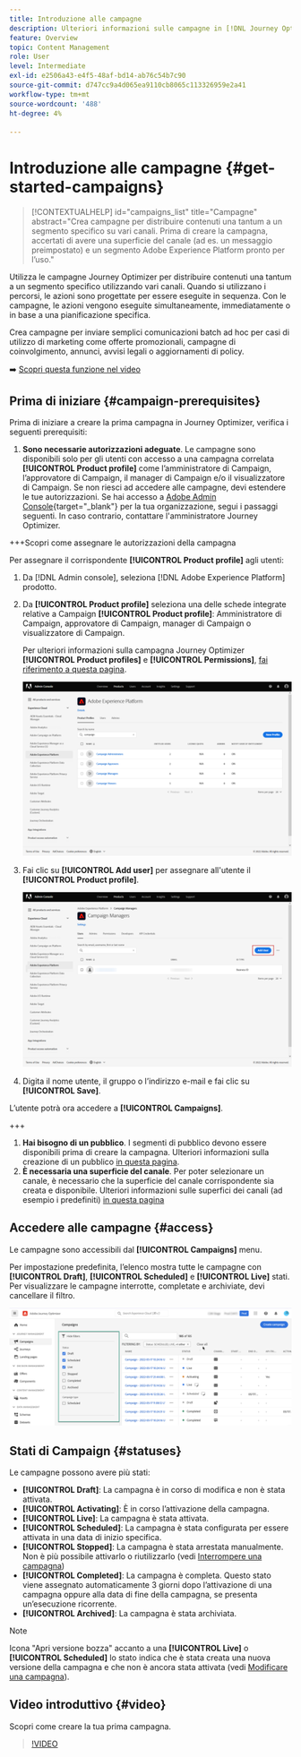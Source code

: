```yaml
---
title: Introduzione alle campagne
description: Ulteriori informazioni sulle campagne in [!DNL Journey Optimizer]
feature: Overview
topic: Content Management
role: User
level: Intermediate
exl-id: e2506a43-e4f5-48af-bd14-ab76c54b7c90
source-git-commit: d747cc9a4d065ea9110cb8065c113326959e2a41
workflow-type: tm+mt
source-wordcount: '488'
ht-degree: 4%

---
```


# Introduzione alle campagne {#get-started-campaigns}

>[!CONTEXTUALHELP]
>id="campaigns_list"
>title="Campagne"
>abstract="Crea campagne per distribuire contenuti una tantum a un segmento specifico su vari canali. Prima di creare la campagna, accertati di avere una superficie del canale (ad es. un messaggio preimpostato) e un segmento Adobe Experience Platform pronto per l’uso."

Utilizza le campagne Journey Optimizer per distribuire contenuti una tantum a un segmento specifico utilizzando vari canali. Quando si utilizzano i percorsi, le azioni sono progettate per essere eseguite in sequenza. Con le campagne, le azioni vengono eseguite simultaneamente, immediatamente o in base a una pianificazione specifica.

Crea campagne per inviare semplici comunicazioni batch ad hoc per casi di utilizzo di marketing come offerte promozionali, campagne di coinvolgimento, annunci, avvisi legali o aggiornamenti di policy.

➡️ [Scopri questa funzione nel video](#video)

<!--You can create two types of campaigns:

* **Scheduled campaigns** allow for simple ad-hoc batch communications for marketing use cases like promotional offers, engagement campaigns, announcements, legal notices, or policy updates.
* **API Triggered Campaigns** allow for simple transactional/operational messages with REST APIs (password reset, card abandonment, etc.), where the need may involve personalization using profile attributes and contextual data from payload.-->

## Prima di iniziare {#campaign-prerequisites}

Prima di iniziare a creare la prima campagna in Journey Optimizer, verifica i seguenti prerequisiti:

1. **Sono necessarie autorizzazioni adeguate**. Le campagne sono disponibili solo per gli utenti con accesso a una campagna correlata **[!UICONTROL Product profile]** come l’amministratore di Campaign, l’approvatore di Campaign, il manager di Campaign e/o il visualizzatore di Campaign. Se non riesci ad accedere alle campagne, devi estendere le tue autorizzazioni. Se hai accesso a [Adobe Admin Console](https://adminconsole.adobe.com/){target=&quot;_blank&quot;} per la tua organizzazione, segui i passaggi seguenti. In caso contrario, contattare l&#39;amministratore Journey Optimizer.

+++Scopri come assegnare le autorizzazioni della campagna

Per assegnare il corrispondente **[!UICONTROL Product profile]** agli utenti:

1. Da [!DNL Admin console], seleziona [!DNL Adobe Experience Platform] prodotto.

1. Da **[!UICONTROL Product profile]** seleziona una delle schede integrate relative a Campaign **[!UICONTROL Product profile]**: Amministratore di Campaign, approvatore di Campaign, manager di Campaign o visualizzatore di Campaign.

   Per ulteriori informazioni sulla campagna Journey Optimizer **[!UICONTROL Product profiles]** e **[!UICONTROL Permissions]**, [fai riferimento a questa pagina](../administration/ootb-product-profiles.md).

   ![](assets/do-not-localize/admin_1.png)

1. Fai clic su **[!UICONTROL Add user]** per assegnare all&#39;utente il **[!UICONTROL Product profile]**.

   ![](assets/do-not-localize/admin_2.png)

1. Digita il nome utente, il gruppo o l’indirizzo e-mail e fai clic su **[!UICONTROL Save]**.

L’utente potrà ora accedere a **[!UICONTROL Campaigns]**.

+++

1. **Hai bisogno di un pubblico**. I segmenti di pubblico devono essere disponibili prima di creare la campagna. Ulteriori informazioni sulla creazione di un pubblico [in questa pagina](../segment/about-segments.md).
1. **È necessaria una superficie del canale**. Per poter selezionare un canale, è necessario che la superficie del canale corrispondente sia creata e disponibile. Ulteriori informazioni sulle superfici dei canali (ad esempio i predefiniti) [in questa pagina](../configuration/channel-surfaces.md)

## Accedere alle campagne {#access}

Le campagne sono accessibili dal **[!UICONTROL Campaigns]** menu.

Per impostazione predefinita, l’elenco mostra tutte le campagne con **[!UICONTROL Draft]**, **[!UICONTROL Scheduled]** e **[!UICONTROL Live]** stati. Per visualizzare le campagne interrotte, completate e archiviate, devi cancellare il filtro.

![](assets/create-campaign-list.png)

## Stati di Campaign {#statuses}

Le campagne possono avere più stati:

* **[!UICONTROL Draft]**: La campagna è in corso di modifica e non è stata attivata.
* **[!UICONTROL Activating]**: È in corso l’attivazione della campagna.
* **[!UICONTROL Live]**: La campagna è stata attivata.
* **[!UICONTROL Scheduled]**: La campagna è stata configurata per essere attivata in una data di inizio specifica.
* **[!UICONTROL Stopped]**: La campagna è stata arrestata manualmente. Non è più possibile attivarlo o riutilizzarlo (vedi [Interrompere una campagna](modify-stop-campaign.md#stop))
* **[!UICONTROL Completed]**: La campagna è completa. Questo stato viene assegnato automaticamente 3 giorni dopo l’attivazione di una campagna oppure alla data di fine della campagna, se presenta un’esecuzione ricorrente.
* **[!UICONTROL Archived]**: La campagna è stata archiviata.

>[!NOTE]
>
>Icona &quot;Apri versione bozza&quot; accanto a una **[!UICONTROL Live]** o **[!UICONTROL Scheduled]** lo stato indica che è stata creata una nuova versione della campagna e che non è ancora stata attivata (vedi [Modificare una campagna](modify-stop-campaign.md#modify)).

## Video introduttivo {#video}

Scopri come creare la tua prima campagna.

>[!VIDEO](https://video.tv.adobe.com/v/346680?quality=12)
